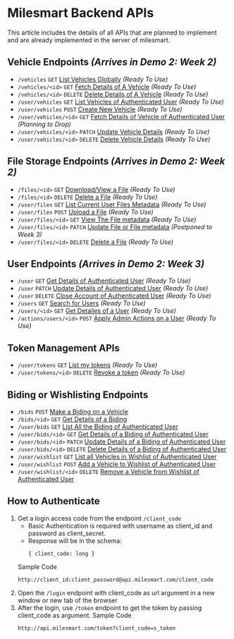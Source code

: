 # Milesmart Backend APIs
This article includes the details of all APIs that are planned to implement and are already implemented in the server of milesmart.
## Vehicle Endpoints *(Arrives in Demo 2: Week 2)*
- `/vehicles` `GET` [List Vehicles Globally](Docs/Vehicles/QUERY.md) *(Ready To Use)*
- `/vehicles/<id>` `GET` [Fetch Details of A Vehicle](Docs/Vehicles/GET.md) *(Ready To Use)*
- `/vehicles/<id>` `DELETE` [Delete Details of A Vehicle](Docs/Vehicles/DELETE.md) *(Ready To Use)*
- `/user/vehicles` `GET` [List Vehicles of Authenticated User](Docs/User/Vehicles/QUERY.md) *(Ready To Use)*
- `/user/vehicles` `POST` [Create New Vehicle](Docs/User/Vehicles/POST.md) *(Ready To Use)*
- `/user/vehicles/<id>` `GET` [Fetch Details of Vehicle of Authenticated User](Docs/User/Vehicles/GET.md) *(Planning to Drop)*
- `/user/vehicles/<id>` `PATCH` [Update Vehicle Details](Docs/User/Vehicles/PATCH.md) *(Ready To Use)*
- `/user/vehicles/<id>` `DELETE` [Delete Vehicle Details](Docs/User/Vehicles/DELETE.md) *(Ready To Use)*

## File Storage Endpoints *(Arrives in Demo 2: Week 2)*
- `/files/<id>` `GET` [Download/View a File](Docs/Files/GET.md) *(Ready To Use)*
- `/files/<id>` `DELETE` [Delete a File](Docs/Files/DELETE.md) *(Ready To Use)*
- `/user/files` `GET` [List Current User Files Metadata](Docs/User/Files/QUERY.md) *(Ready To Use)*
- `/user/files` `POST` [Upload a File](Docs/User/Files/POST.md) *(Ready To Use)*
- `/user/files/<id>` `GET` [View The File metadata](Docs/User/Files/GET.md) *(Ready To Use)*
- `/user/files/<id>` `PATCH` [Update File or File metadata](Docs/User/Files/PATCH.md) *(Postponed to Week 3)*
- `/user/files/<id>` `DELETE` [Delete a File](Docs/User/Files/DELETE.md) *(Ready To Use)*
## User Endpoints *(Arrives in Demo 2: Week 3)*

- `/user` `GET` [Get Details of Authenticated User](Docs/GET.User.md) *(Ready To Use)*
- `/user` `PATCH` [Update Details of Authenticated User](Docs/PATCH.User.md) *(Ready To Use)*
- `/user` `DELETE` [Close Account of Authenticated User](Docs/DELETE.User.md) *(Ready To Use)*
- `/users` `GET` [Search for Users](Docs/GET.User.md) *(Ready To Use)*
- `/users/<id>` `GET` [Get Detailes of a User](Docs/GET.User.md) *(Ready To Use)*
- `/actions/users/<id>` `POST` [Apply Admin Actions on a User](Docs/PATCH.User.md) *(Ready To Use)*

## Token Management APIs
- `/user/tokens` `GET` [List my tokens](Docs/User/Tokens/GET.md) *(Ready To Use)*
- `/user/tokens/<id>` `DELETE` [Revoke a token](Docs/User/Tokens/DELETE.md) *(Ready To Use)*

## Biding or Wishlisting Endpoints
- `/bids` `POST` [Make a Biding on a Vehicle](Docs/POST.Bids.md)
- `/bids/<id>` `GET` [Get Details of a Biding](Docs/GET.Bid.md)
- `/user/bids` `GET` [List All the Biding of Authenticated User](Docs/user/GET.Bids.md)
- `/user/bids/<id>` `GET` [Get Details of a Biding of Authenticated User](Docs/GET.Bid.md)
- `/user/bids/<id>` `PATCH` [Update Details of a Biding of Authenticated User](Docs/PATCH.Bid.md)
- `/user/bids/<id>` `DELETE` [Delete Details of a Biding of Authenticated User](Docs/DELETE.Bid.md)
- `/user/wishlist` `GET` [List all Vehicles in Wishlist of Authenticated User](Docs/User/GET.Wishlist.md)
- `/user/wishlist` `POST` [Add a Vehicle to Wishlist of Authenticated User](Docs/User/POST.Wishlist.md)
- `/user/wishlist/<id>` `DELETE` [Remove a Vehicle from Wishlist of Authenticated User](Docs/User/DELETE.Wishlist.md)

## How to Authenticate

1. Get a login access code from the endpoint `/client_code`
    - Basic Authentication is required with username as client_id and password as client_secret.
    - Response will be in the schema:
        ```
        { client_code: long }
        ```
    Sample Code
    ```
    http://client_id:client_password@api.milesmart.com/client_code
    ```
2. Open the `/login` endpoint with client_code as url argument in a new window or new tab of the browser
3. After the login, use `/token` endpoint to get the token by passing client_code as argument.
    Sample Code
    ```
    http://api.milesmart.com/token?client_code=s_token
    ```